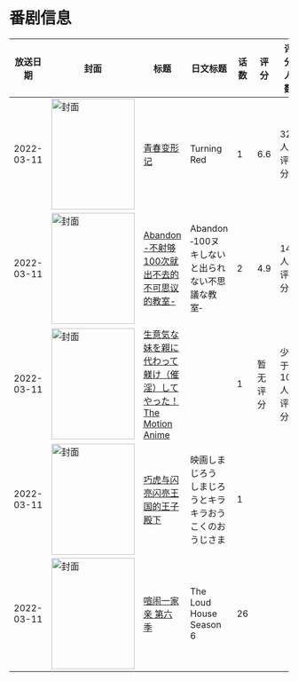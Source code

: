 # 番剧信息

|放送日期|封面|标题|日文标题|话数|评分|评分人数|
|---|---|---|---|---|---|---|
|2022-03-11|<img src="//lain.bgm.tv/pic/cover/c/c7/34/341938_jEHd3.jpg" alt="封面" style="width:150px;height:200px;object-fit:cover;">|[青春变形记](https://bangumi.tv/subject/341938)|Turning Red|1|6.6|328人评分|
|2022-03-11|<img src="/img/no_icon_subject.png" alt="封面" style="width:150px;height:200px;object-fit:cover;">|[Abandon -不射够100次就出不去的不可思议的教室-](https://bangumi.tv/subject/354253)|Abandon ‐100ヌキしないと出られない不思議な教室‐|2|4.9|148人评分|
|2022-03-11|<img src="/img/no_icon_subject.png" alt="封面" style="width:150px;height:200px;object-fit:cover;">|[生意気な妹を親に代わって躾け（催淫）してやった！ The Motion Anime](https://bangumi.tv/subject/374806)||1|暂无评分|少于10人评分|
|2022-03-11|<img src="//lain.bgm.tv/pic/cover/c/fe/79/424945_DujtJ.jpg" alt="封面" style="width:150px;height:200px;object-fit:cover;">|[巧虎与闪亮闪亮王国的王子殿下](https://bangumi.tv/subject/424945)|映画しまじろう しまじろうとキラキラおうこくのおうじさま|1|||
|2022-03-11|<img src="//lain.bgm.tv/pic/cover/c/41/0a/465904_ZH1W9.jpg" alt="封面" style="width:150px;height:200px;object-fit:cover;">|[喧闹一家亲 第六季](https://bangumi.tv/subject/465904)|The Loud House Season 6|26|||
